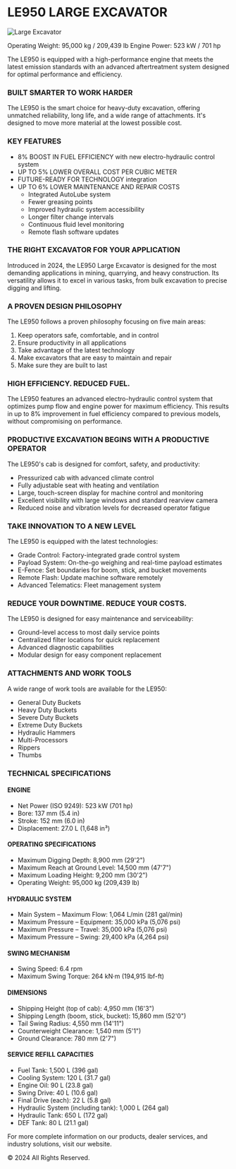 # LE950 LARGE EXCAVATOR

![Large Excavator](placeholder-image)

Operating Weight: 95,000 kg / 209,439 lb
Engine Power: 523 kW / 701 hp

The LE950 is equipped with a high-performance engine that meets the latest emission standards with an advanced aftertreatment system designed for optimal performance and efficiency.

### BUILT SMARTER TO WORK HARDER

The LE950 is the smart choice for heavy-duty excavation, offering unmatched reliability, long life, and a wide range of attachments. It's designed to move more material at the lowest possible cost.

### KEY FEATURES

- 8% BOOST IN FUEL EFFICIENCY with new electro-hydraulic control system
- UP TO 5% LOWER OVERALL COST PER CUBIC METER
- FUTURE-READY FOR TECHNOLOGY integration
- UP TO 6% LOWER MAINTENANCE AND REPAIR COSTS
  + Integrated AutoLube system
  + Fewer greasing points
  + Improved hydraulic system accessibility
  + Longer filter change intervals
  + Continuous fluid level monitoring
  + Remote flash software updates

### THE RIGHT EXCAVATOR FOR YOUR APPLICATION

Introduced in 2024, the LE950 Large Excavator is designed for the most demanding applications in mining, quarrying, and heavy construction. Its versatility allows it to excel in various tasks, from bulk excavation to precise digging and lifting.

### A PROVEN DESIGN PHILOSOPHY

The LE950 follows a proven philosophy focusing on five main areas:

1. Keep operators safe, comfortable, and in control
2. Ensure productivity in all applications
3. Take advantage of the latest technology
4. Make excavators that are easy to maintain and repair
5. Make sure they are built to last

### HIGH EFFICIENCY. REDUCED FUEL.

The LE950 features an advanced electro-hydraulic control system that optimizes pump flow and engine power for maximum efficiency. This results in up to 8% improvement in fuel efficiency compared to previous models, without compromising on performance.

### PRODUCTIVE EXCAVATION BEGINS WITH A PRODUCTIVE OPERATOR

The LE950's cab is designed for comfort, safety, and productivity:

- Pressurized cab with advanced climate control
- Fully adjustable seat with heating and ventilation
- Large, touch-screen display for machine control and monitoring
- Excellent visibility with large windows and standard rearview camera
- Reduced noise and vibration levels for decreased operator fatigue

### TAKE INNOVATION TO A NEW LEVEL

The LE950 is equipped with the latest technologies:

- Grade Control: Factory-integrated grade control system
- Payload System: On-the-go weighing and real-time payload estimates
- E-Fence: Set boundaries for boom, stick, and bucket movements
- Remote Flash: Update machine software remotely
- Advanced Telematics: Fleet management system

### REDUCE YOUR DOWNTIME. REDUCE YOUR COSTS.

The LE950 is designed for easy maintenance and serviceability:

- Ground-level access to most daily service points
- Centralized filter locations for quick replacement
- Advanced diagnostic capabilities
- Modular design for easy component replacement

### ATTACHMENTS AND WORK TOOLS

A wide range of work tools are available for the LE950:

- General Duty Buckets
- Heavy Duty Buckets
- Severe Duty Buckets
- Extreme Duty Buckets
- Hydraulic Hammers
- Multi-Processors
- Rippers
- Thumbs

### TECHNICAL SPECIFICATIONS

#### ENGINE
- Net Power (ISO 9249): 523 kW (701 hp)
- Bore: 137 mm (5.4 in)
- Stroke: 152 mm (6.0 in)
- Displacement: 27.0 L (1,648 in³)

#### OPERATING SPECIFICATIONS
- Maximum Digging Depth: 8,900 mm (29'2")
- Maximum Reach at Ground Level: 14,500 mm (47'7")
- Maximum Loading Height: 9,200 mm (30'2")
- Operating Weight: 95,000 kg (209,439 lb)

#### HYDRAULIC SYSTEM
- Main System – Maximum Flow: 1,064 L/min (281 gal/min)
- Maximum Pressure – Equipment: 35,000 kPa (5,076 psi)
- Maximum Pressure – Travel: 35,000 kPa (5,076 psi)
- Maximum Pressure – Swing: 29,400 kPa (4,264 psi)

#### SWING MECHANISM
- Swing Speed: 6.4 rpm
- Maximum Swing Torque: 264 kN·m (194,915 lbf-ft)

#### DIMENSIONS
- Shipping Height (top of cab): 4,950 mm (16'3")
- Shipping Length (boom, stick, bucket): 15,860 mm (52'0")
- Tail Swing Radius: 4,550 mm (14'11")
- Counterweight Clearance: 1,540 mm (5'1")
- Ground Clearance: 780 mm (2'7")

#### SERVICE REFILL CAPACITIES
- Fuel Tank: 1,500 L (396 gal)
- Cooling System: 120 L (31.7 gal)
- Engine Oil: 90 L (23.8 gal)
- Swing Drive: 40 L (10.6 gal)
- Final Drive (each): 22 L (5.8 gal)
- Hydraulic System (including tank): 1,000 L (264 gal)
- Hydraulic Tank: 650 L (172 gal)
- DEF Tank: 80 L (21.1 gal)

For more complete information on our products, dealer services, and industry solutions, visit our website.

© 2024 All Rights Reserved. 
